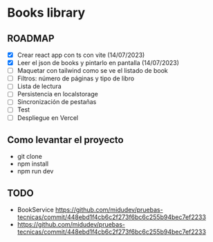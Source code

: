 # Books library

## ROADMAP

- [x] Crear react app con ts con vite (14/07/2023)
- [x] Leer el json de books y pintarlo en pantalla (14/07/2023)
- [ ] Maquetar con tailwind como se ve el listado de book
- [ ] Filtros: número de páginas y tipo de libro
- [ ] Lista de lectura
- [ ] Persistencia en localstorage
- [ ] Sincronización de pestañas
- [ ] Test
- [ ] Despliegue en Vercel

## Como levantar el proyecto

- git clone
- npm install
- npm run dev

## TODO

- BookService https://github.com/midudev/pruebas-tecnicas/commit/448ebd1f4cb6c2f273f6bc6c255b94bec7ef2233
- https://github.com/midudev/pruebas-tecnicas/commit/448ebd1f4cb6c2f273f6bc6c255b94bec7ef2233
